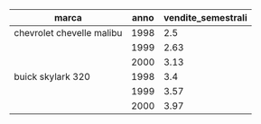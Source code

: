 | marca | anno | vendite_semestrali |
| --- | --- | --- |
| chevrolet chevelle malibu | 1998 | 2.5 |
|  | 1999 | 2.63 |
|  | 2000 | 3.13 |
| buick skylark 320 | 1998 | 3.4 |
|  | 1999 | 3.57 |
|  | 2000 | 3.97 |

